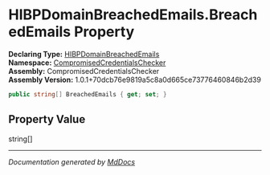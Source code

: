 ﻿<!--  
  <auto-generated>   
    The contents of this file were generated by a tool.  
    Changes to this file may be list if the file is regenerated  
  </auto-generated>   
-->

# HIBPDomainBreachedEmails.BreachedEmails Property

**Declaring Type:** [HIBPDomainBreachedEmails](../index.md)  
**Namespace:** [CompromisedCredentialsChecker](../../index.md)  
**Assembly:** CompromisedCredentialsChecker  
**Assembly Version:** 1.0.1+70dcb76e9819a5c8a0d665ce73776460846b2d39

```csharp
public string[] BreachedEmails { get; set; }
```

## Property Value

string\[\]

___

*Documentation generated by [MdDocs](https://github.com/ap0llo/mddocs)*
